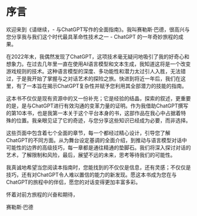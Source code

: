 # 序言

欢迎来到《请继续，- 与ChatGPT写作的全面指南》。我叫赛勒斯·巴德，很高兴与您分享我与我们这个时代最具革命性技术之一 - ChatGPT 的一年奇妙旅程的成果。

在2022年末，我偶然发现了ChatGPT，这项技术毫无疑问地吸引了我的好奇心和想象力。在过去几年里一直在使用AI语言模型和文本生成，我知道这将是一个改变游戏规则的技术。这种语言模型的深度、多功能性和潜力太过引人入胜，无法错过，于是我开始了掌握与之对话艺术的探险之旅。快进到将近一年后，我们在这里，有了一本旨在揭示ChatGPT复杂性并赋予您利用其全部潜力的技能的指南。

这本书不仅仅是现有资源中的又一份补充；它是经验的结晶，探索的叙述，更重要的是，是与ChatGPT进行有效沟通的变革力量的证明。作为我借助ChatGPT撰写的第10本书，也是我第一本关于这个平台本身的书，这部作品在我心中占据着特殊的位置。我亲眼见证了它的奇迹，与您分享这些知识已经成为必要，而非选择。

这些页面中包含着七个全面的章节，每一个都经过精心设计，引导您了解ChatGPT的不同方面。从为舞台设定基调的全面介绍，到推动与语言模型对话中可能性的边界的高级技巧，每一章都是通往精通的垫脚石。我们将深入探讨对话的艺术，了解限制和风险，最后，展望不远的未来，思考等待我们的可能性。

我真诚地希望当您阅读本指南时，您能找到的不仅仅是信息，还有灵感；不仅仅是技巧，还有对ChatGPT令人难以置信的能力的新发现。愿这本书成为您在与ChatGPT的旅程中的伴侣，愿您的对话变得更加丰富多彩。

怀着对前方旅程的兴奋和期待，

赛勒斯·巴德
